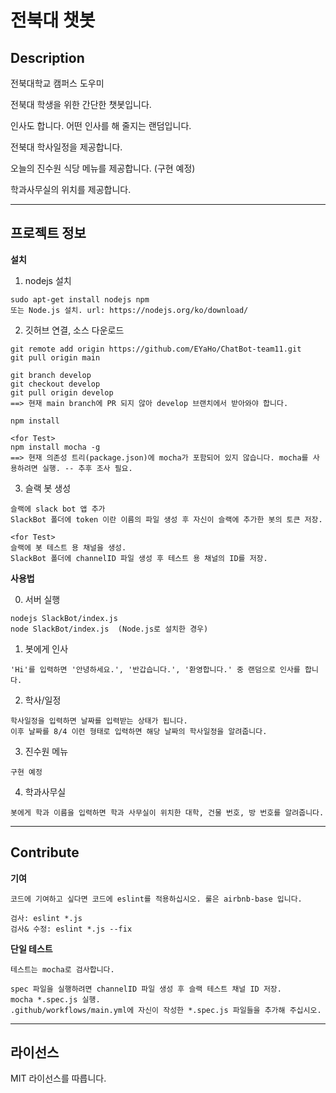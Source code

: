# 전북대 챗봇

## Description
전북대학교 캠퍼스 도우미

  전북대 학생을 위한 간단한 챗봇입니다.
  

  인사도 합니다. 어떤 인사를 해 줄지는 랜덤입니다.
  
  전북대 학사일정을 제공합니다.
  
  오늘의 진수원 식당 메뉴를 제공합니다. (구현 예정)
  
  학과사무실의 위치를 제공합니다.

-------
## 프로젝트 정보
__설치__

  1. nodejs 설치
    
    sudo apt-get install nodejs npm
    또는 Node.js 설치. url: https://nodejs.org/ko/download/

  2. 깃허브 연결, 소스 다운로드
    
    
    git remote add origin https://github.com/EYaHo/ChatBot-team11.git
    git pull origin main
    
    git branch develop
    git checkout develop
    git pull origin develop
    ==> 현재 main branch에 PR 되지 않아 develop 브랜치에서 받아와야 합니다.
    
    npm install

    <for Test>
    npm install mocha -g
    ==> 현재 의존성 트리(package.json)에 mocha가 포함되어 있지 않습니다. mocha를 사용하려면 실행. -- 추후 조사 필요.

  3. 슬랙 봇 생성
    
    슬랙에 slack bot 앱 추가
    SlackBot 폴더에 token 이란 이름의 파일 생성 후 자신이 슬랙에 추가한 봇의 토큰 저장.

    <for Test>
    슬랙에 봇 테스트 용 채널을 생성.
    SlackBot 폴더에 channelID 파일 생성 후 테스트 용 채널의 ID를 저장.

__사용법__
    
  0. 서버 실행
    
    nodejs SlackBot/index.js
    node SlackBot/index.js  (Node.js로 설치한 경우)
    

  1. 봇에게 인사
    
    'Hi'를 입력하면 '안녕하세요.', '반갑습니다.', '환영합니다.' 중 랜덤으로 인사를 합니다.
    

  2. 학사/일정
    
    학사일정을 입력하면 날짜를 입력받는 상태가 됩니다.
    이후 날짜를 8/4 이런 형태로 입력하면 해당 날짜의 학사일정을 알려줍니다.
    

  3. 진수원 메뉴
    
    구현 예정
    

  4. 학과사무실
    
    봇에게 학과 이름을 입력하면 학과 사무실이 위치한 대학, 건물 번호, 방 번호를 알려줍니다.
  
--------
## Contribute

__기여__

    코드에 기여하고 싶다면 코드에 eslint를 적용하십시오. 룰은 airbnb-base 입니다.

    검사: eslint *.js 
    검사& 수정: eslint *.js --fix
  

__단일 테스트__

    테스트는 mocha로 검사합니다.

    spec 파일을 실행하려면 channelID 파일 생성 후 슬랙 테스트 채널 ID 저장.
    mocha *.spec.js 실행.
    .github/workflows/main.yml에 자신이 작성한 *.spec.js 파일들을 추가해 주십시오.
  
-------
## 라이선스

MIT 라이선스를 따릅니다.
